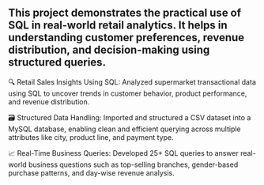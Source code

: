 ## This project demonstrates the practical use of SQL in real-world retail analytics. It helps in understanding customer preferences, revenue distribution, and decision-making using structured queries.
🔍 Retail Sales Insights Using SQL:
Analyzed supermarket transactional data using SQL to uncover trends in customer behavior, product performance, and revenue distribution.

🗃️ Structured Data Handling:
Imported and structured a CSV dataset into a MySQL database, enabling clean and efficient querying across multiple attributes like city, product line, and payment type.

📈 Real-Time Business Queries:
Developed 25+ SQL queries to answer real-world business questions such as top-selling branches, gender-based purchase patterns, and day-wise revenue analysis.
